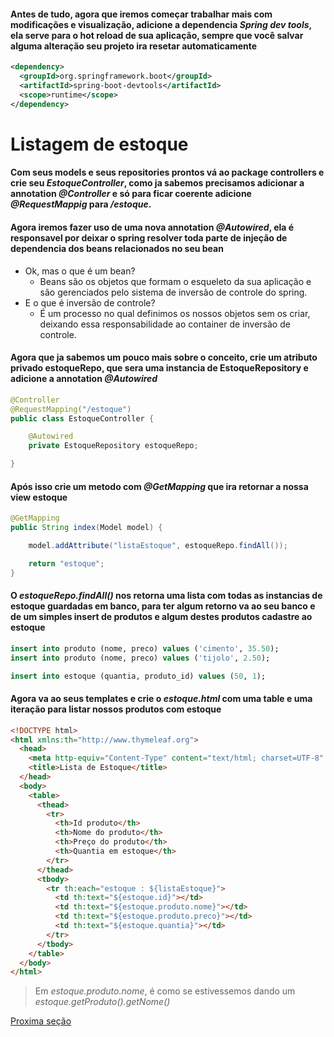 #### Antes de tudo, agora que iremos começar trabalhar mais com modificações e visualização, adicione a dependencia _Spring dev tools_, ela serve para o hot reload de sua aplicação, sempre que você salvar alguma alteração seu projeto ira resetar automaticamente
```xml
<dependency>
  <groupId>org.springframework.boot</groupId>
  <artifactId>spring-boot-devtools</artifactId>
  <scope>runtime</scope>
</dependency>
```

# Listagem de estoque

#### Com seus models e seus repositories prontos vá ao package controllers e crie seu _EstoqueController_, como ja sabemos precisamos adicionar a annotation _@Controller_ e só para ficar coerente adicione _@RequestMappig_ para _/estoque_.

#### Agora iremos fazer uso de uma nova annotation _@Autowired_, ela é responsavel por deixar o spring resolver toda parte de injeção de dependencia dos beans relacionados no seu bean

- Ok, mas o que é um bean?
  - Beans são os objetos que formam o esqueleto da sua aplicação e são gerenciados pelo sistema de inversão de controle do spring.
- E o que é inversão de controle?
  - É um processo no qual definimos os nossos objetos sem os criar, deixando essa responsabilidade ao container de inversão de controle.

#### Agora que ja sabemos um pouco mais sobre o conceito, crie um atributo privado estoqueRepo, que sera uma instancia de EstoqueRepository e adicione a annotation _@Autowired_

```java
@Controller
@RequestMapping("/estoque")
public class EstoqueController {

	@Autowired
	private EstoqueRepository estoqueRepo;

}
```

#### Após isso crie um metodo com _@GetMapping_ que ira retornar a nossa view estoque

```java
@GetMapping
public String index(Model model) {

	model.addAttribute("listaEstoque", estoqueRepo.findAll());

	return "estoque";
}
```

#### O _estoqueRepo.findAll()_ nos retorna uma lista com todas as instancias de estoque guardadas em banco, para ter algum retorno va ao seu banco e de um simples insert de produtos e algum destes produtos cadastre ao estoque

```sql
insert into produto (nome, preco) values ('cimento', 35.50);
insert into produto (nome, preco) values ('tijolo', 2.50);

insert into estoque (quantia, produto_id) values (50, 1);
```

#### Agora va ao seus templates e crie o _estoque.html_ com uma table e uma iteração para listar nossos produtos com estoque
```html
<!DOCTYPE html>
<html xmlns:th="http://www.thymeleaf.org">
  <head>
    <meta http-equiv="Content-Type" content="text/html; charset=UTF-8" />
    <title>Lista de Estoque</title>
  </head>
  <body>
    <table>
      <thead>
        <tr>
          <th>Id produto</th>
          <th>Nome do produto</th>
          <th>Preço do produto</th>
          <th>Quantia em estoque</th>
        </tr>
      </thead>
      <tbody>
        <tr th:each="estoque : ${listaEstoque}">
          <td th:text="${estoque.id}"></td>
          <td th:text="${estoque.produto.nome}"></td>
          <td th:text="${estoque.produto.preco}"></td>
          <td th:text="${estoque.quantia}"></td>
        </tr>
      </tbody>
    </table>
  </body>
</html>
```
> Em _estoque.produto.nome_, é como se estivessemos dando um _estoque.getProduto().getNome()_

[Proxima seção](./cadastro-produto.md)
